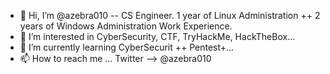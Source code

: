 - 👋 Hi, I’m @azebra010     --    CS Engineer. 1 year of Linux Administration ++ 2 years of Windows Administration Work Experience.
- 👀 I’m interested in CyberSecurity, CTF, TryHackMe, HackTheBox...
- 🌱 I’m currently learning CyberSecurit ++ Pentest+...
- 📫 How to reach me ...
    Twitter --> @azebra010

<!---
azebra010/azebra010 is a ✨ special ✨ repository because its `README.md` (this file) appears on your GitHub profile.
You can click the Preview link to take a look at your changes.
--->

